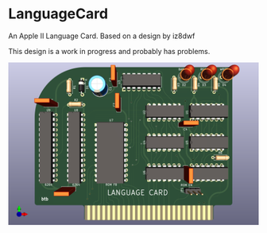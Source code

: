 # LanguageCard
 An Apple II Language Card. Based on a design by iz8dwf

This design is a work in progress and probably has problems.

![image info](LanguageCard.png)
